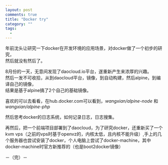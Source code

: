 ```yaml
---
layout: post
comments: true
title: "Docker try"
category: ""
tags: 
  - 
---
```


年前沈头让研究一下docker在开发环境的应用场景，对docker做了一个初步的研究，  
然后就没有然后了。

8月份的一天，无意间发现了daocloud.io平台，遂重新产生来浓厚的兴趣。  
然后一发不可收拾，从到daocloud平台，镜像，到自动构建，然后alpine，到编译自己的镜像，  
结果是基于alpine搞了2个自己的基础镜像。

喜欢的可以去看看，在hub.docker.com可以看到，*wangxian/alpine-node* 和 *wangxian/alpine-php* 

然后思考docker的日志系统，如何记录日志，日志搜集。

再然后，把一个前端项目部署到了daocloud，为了研究docker，还重新买了一个kvm  vps（之前的vps时基于openvz的，内核太低，且内核不能升级）,手上的几个服务器也尝试安装了docker，个人电脑上尝试了docker-machine，其中docker-machine时官方新推荐的（也是boot2docker镜像）


－（完）－


